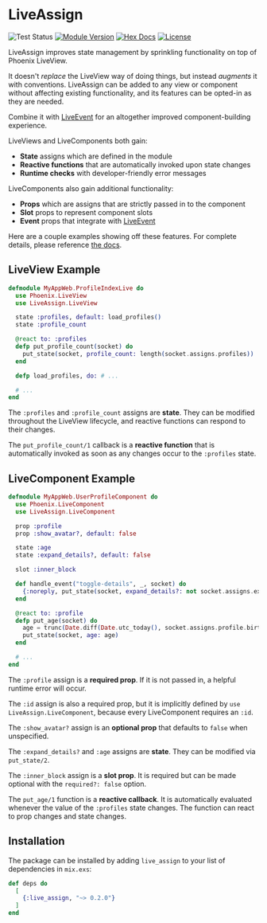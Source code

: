 # LiveAssign

![Test Status](https://github.com/schrockwell/live_assign/actions/workflows/elixir.yml/badge.svg)
[![Module Version](https://img.shields.io/hexpm/v/live_assign.svg)](https://hex.pm/packages/live_assign)
[![Hex Docs](https://img.shields.io/badge/hex-docs-purple.svg)](https://hexdocs.pm/live_assign/)
[![License](https://img.shields.io/hexpm/l/live_assign.svg)](https://github.com/schrockwell/live_assign/blob/master/LICENSE)

LiveAssign improves state management by sprinkling functionality on top of Phoenix LiveView.

It doesn't _replace_ the LiveView way of doing things, but instead _augments_ it with conventions. LiveAssign can be added to any view or component without affecting existing functionality, and its features can be opted-in as they are needed.

Combine it with [LiveEvent](https://hexdocs.pm/live_event/) for an altogether improved component-building experience.

LiveViews and LiveComponents both gain:

- **State** assigns which are defined in the module
- **Reactive functions** that are automatically invoked upon state changes
- **Runtime checks** with developer-friendly error messages

LiveComponents also gain additional functionality:

- **Props** which are assigns that are strictly passed in to the component
- **Slot** props to represent component slots
- **Event** props that integrate with [LiveEvent](https://hexdocs.pm/live_event/)

Here are a couple examples showing off these features. For complete details, please reference [the docs](https://hexdocs.pm/live_assign/).

## LiveView Example

```elixir
defmodule MyAppWeb.ProfileIndexLive do
  use Phoenix.LiveView
  use LiveAssign.LiveView

  state :profiles, default: load_profiles()
  state :profile_count

  @react to: :profiles
  defp put_profile_count(socket) do
    put_state(socket, profile_count: length(socket.assigns.profiles))
  end

  defp load_profiles, do: # ...

  # ...
end
```

The `:profiles` and `:profile_count` assigns are **state**. They can be modified throughout the LiveView lifecycle, and reactive functions can respond to their changes.

The `put_profile_count/1` callback is a **reactive function** that is automatically invoked as soon as any changes occur to the `:profiles` state.

## LiveComponent Example

```elixir
defmodule MyAppWeb.UserProfileComponent do
  use Phoenix.LiveComponent
  use LiveAssign.LiveComponent

  prop :profile
  prop :show_avatar?, default: false

  state :age
  state :expand_details?, default: false

  slot :inner_block

  def handle_event("toggle-details", _, socket) do
    {:noreply, put_state(socket, expand_details?: not socket.assigns.expand_details?)}
  end

  @react to: :profile
  defp put_age(socket) do
    age = trunc(Date.diff(Date.utc_today(), socket.assigns.profile.birthday) / 365)
    put_state(socket, age: age)
  end

  # ...
end
```

The `:profile` assign is a **required prop**. If it is not passed in, a helpful runtime error will occur.

The `:id` assign is also a required prop, but it is implicitly defined by `use LiveAssign.LiveComponent`, because every LiveComponent requires an `:id`.

The `:show_avatar?` assign is an **optional prop** that defaults to `false` when unspecified.

The `:expand_details?` and `:age` assigns are **state**. They can be modified via `put_state/2`.

The `:inner_block` assign is a **slot prop**. It is required but can be made optional with the `required?: false` option.

The `put_age/1` function is a **reactive callback**. It is automatically evaluated whenever the value of the `:profiles` state changes. The function can react to prop changes and state changes.

## Installation

The package can be installed by adding `live_assign` to your list of dependencies in `mix.exs`:

```elixir
def deps do
  [
    {:live_assign, "~> 0.2.0"}
  ]
end
```
